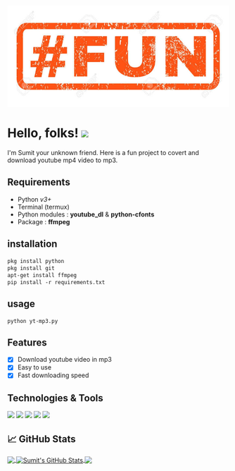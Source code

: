 [![Header](https://github.com/Sumit-buddy/yt-mp3/blob/master/images.jpeg "Header")](https://thetechnohack.cf/)

# Hello, folks! <img src="https://raw.githubusercontent.com/MartinHeinz/MartinHeinz/master/wave.gif" width="30px">

I'm Sumit your unknown friend. Here is a fun project to covert and download youtube mp4 video to mp3.

## Requirements
- Python <i>v3+</i> <br>
- Terminal (termux) <br>
- Python modules : <strong>youtube_dl</strong> & <strong>python-cfonts</strong> <br>
- Package : <strong>ffmpeg</strong>

## installation
```
pkg install python
pkg install git
apt-get install ffmpeg
pip install -r requirements.txt
```
## usage
```
python yt-mp3.py
```

## Features
- [x] Download youtube video in mp3
- [x] Easy to use
- [x] Fast downloading speed 

## Technologies & Tools
![](https://img.shields.io/badge/OS-Linux-informational?style=flat&logo=linux&logoColor=white&color=2bbc8a)
![](https://img.shields.io/badge/Code-Python-informational?style=flat&logo=python&logoColor=white&color=2bbc8a)
![](https://img.shields.io/badge/Termux-Android-blue)
![](https://img.shields.io/badge/PKG-ffmpeg-yellowgreen)
![](https://img.shields.io/badge/Noob-Keep%20Learning-yellow)


## &#x1f4c8; GitHub Stats

<a href="https://github.com/Sumit-buddy/yt-mp3">
  <img align="center" src="https://github-readme-stats.vercel.app/api/top-langs/?username=Sumit-buddy&hide=java,html&title_color=ffffff&text_color=c9cacc&icon_color=2bbc8a&bg_color=1d1f21" />
</a>
<a href="https://github.com/Sumit-buddy">
  <img align="center" src="https://github-readme-stats.vercel.app/api?username=Sumit-buddy&show_icons=true&line_height=27&count_private=true&title_color=ffffff&text_color=c9cacc&icon_color=2bbc8a&bg_color=1d1f21" alt="Sumit's GitHub Stats" />
</a>

<a href="https://github.com/Sumit-buddy/yt-mp3">
  <img align="center" src="https://github-readme-stats.vercel.app/api/pin/?username=Sumit-buddy&repo=yt-mp3&title_color=ffffff&text_color=c9cacc&icon_color=2bbc8a&bg_color=1d1f21" />
</a>

